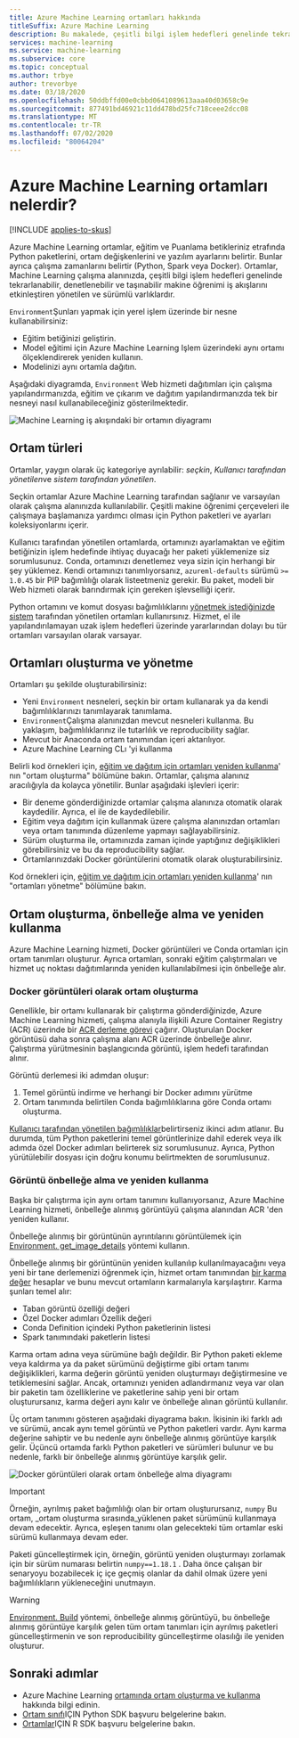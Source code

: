 ```yaml
---
title: Azure Machine Learning ortamları hakkında
titleSuffix: Azure Machine Learning
description: Bu makalede, çeşitli bilgi işlem hedefleri genelinde tekrarlanabilir, denetlenebilir ve taşınabilir makine öğrenimi bağımlılık tanımlarını etkinleştiren makine öğrenimi ortamlarının avantajlarını öğrenin.
services: machine-learning
ms.service: machine-learning
ms.subservice: core
ms.topic: conceptual
ms.author: trbye
author: trevorbye
ms.date: 03/18/2020
ms.openlocfilehash: 50ddbffd00e0cbbd0641089613aaa40d03658c9e
ms.sourcegitcommit: 877491bd46921c11dd478bd25fc718ceee2dcc08
ms.translationtype: MT
ms.contentlocale: tr-TR
ms.lasthandoff: 07/02/2020
ms.locfileid: "80064204"
---
```

# <a name="what-are-azure-machine-learning-environments"></a>Azure Machine Learning ortamları nelerdir?
[!INCLUDE [applies-to-skus](../../includes/aml-applies-to-basic-enterprise-sku.md)]

Azure Machine Learning ortamlar, eğitim ve Puanlama betikleriniz etrafında Python paketlerini, ortam değişkenlerini ve yazılım ayarlarını belirtir. Bunlar ayrıca çalışma zamanlarını belirtir (Python, Spark veya Docker). Ortamlar, Machine Learning çalışma alanınızda, çeşitli bilgi işlem hedefleri genelinde tekrarlanabilir, denetlenebilir ve taşınabilir makine öğrenimi iş akışlarını etkinleştiren yönetilen ve sürümlü varlıklardır.

`Environment`Şunları yapmak için yerel işlem üzerinde bir nesne kullanabilirsiniz:
* Eğitim betiğinizi geliştirin.
* Model eğitimi için Azure Machine Learning Işlem üzerindeki aynı ortamı ölçeklendirerek yeniden kullanın.
* Modelinizi aynı ortamla dağıtın.

Aşağıdaki diyagramda, `Environment` Web hizmeti dağıtımları için çalışma yapılandırmanızda, eğitim ve çıkarım ve dağıtım yapılandırmanızda tek bir nesneyi nasıl kullanabileceğiniz gösterilmektedir.

![Machine Learning iş akışındaki bir ortamın diyagramı](./media/concept-environments/ml-environment.png)

## <a name="types-of-environments"></a>Ortam türleri

Ortamlar, yaygın olarak üç kategoriye ayrılabilir: *seçkin*, *Kullanıcı tarafından yönetilen*ve *sistem tarafından yönetilen*.

Seçkin ortamlar Azure Machine Learning tarafından sağlanır ve varsayılan olarak çalışma alanınızda kullanılabilir. Çeşitli makine öğrenimi çerçeveleri ile çalışmaya başlamanıza yardımcı olması için Python paketleri ve ayarları koleksiyonlarını içerir. 

Kullanıcı tarafından yönetilen ortamlarda, ortamınızı ayarlamaktan ve eğitim betiğinizin işlem hedefinde ihtiyaç duyacağı her paketi yüklemenize siz sorumlusunuz. Conda, ortamınızı denetlemez veya sizin için herhangi bir şey yüklemez. Kendi ortamınızı tanımlıyorsanız, `azureml-defaults` sürümü `>= 1.0.45` bir PIP bağımlılığı olarak listeetmeniz gerekir. Bu paket, modeli bir Web hizmeti olarak barındırmak için gereken işlevselliği içerir.

Python ortamını ve komut dosyası bağımlılıklarını [yönetmek istediğinizde sistem](https://conda.io/docs/) tarafından yönetilen ortamları kullanırsınız. Hizmet, el ile yapılandırılamayan uzak işlem hedefleri üzerinde yararlarından dolayı bu tür ortamları varsayılan olarak varsayar.

## <a name="create-and-manage-environments"></a>Ortamları oluşturma ve yönetme

Ortamları şu şekilde oluşturabilirsiniz:

* Yeni `Environment` nesneleri, seçkin bir ortam kullanarak ya da kendi bağımlılıklarınızı tanımlayarak tanımlama.
* `Environment`Çalışma alanınızdan mevcut nesneleri kullanma. Bu yaklaşım, bağımlılıklarınız ile tutarlılık ve reproducibility sağlar.
* Mevcut bir Anaconda ortam tanımından içeri aktarılıyor.
* Azure Machine Learning CLı 'yi kullanma

Belirli kod örnekleri için, [eğitim ve dağıtım için ortamları yeniden kullanma](how-to-use-environments.md#create-an-environment)' nın "ortam oluşturma" bölümüne bakın. Ortamlar, çalışma alanınız aracılığıyla da kolayca yönetilir. Bunlar aşağıdaki işlevleri içerir:

* Bir deneme gönderdiğinizde ortamlar çalışma alanınıza otomatik olarak kaydedilir. Ayrıca, el ile de kaydedilebilir.
* Eğitim veya dağıtım için kullanmak üzere çalışma alanınızdan ortamları veya ortam tanımında düzenleme yapmayı sağlayabilirsiniz.
* Sürüm oluşturma ile, ortamınızda zaman içinde yaptığınız değişiklikleri görebilirsiniz ve bu da reproducibility sağlar.
* Ortamlarınızdaki Docker görüntülerini otomatik olarak oluşturabilirsiniz.

Kod örnekleri için, [eğitim ve dağıtım için ortamları yeniden kullanma](how-to-use-environments.md#manage-environments)' nın "ortamları yönetme" bölümüne bakın.

## <a name="environment-building-caching-and-reuse"></a>Ortam oluşturma, önbelleğe alma ve yeniden kullanma

Azure Machine Learning hizmeti, Docker görüntüleri ve Conda ortamları için ortam tanımları oluşturur. Ayrıca ortamları, sonraki eğitim çalıştırmaları ve hizmet uç noktası dağıtımlarında yeniden kullanılabilmesi için önbelleğe alır.

### <a name="building-environments-as-docker-images"></a>Docker görüntüleri olarak ortam oluşturma

Genellikle, bir ortamı kullanarak bir çalıştırma gönderdiğinizde, Azure Machine Learning hizmeti, çalışma alanıyla ilişkili Azure Container Registry (ACR) üzerinde bir [ACR derleme görevi](https://docs.microsoft.com/azure/container-registry/container-registry-tasks-overview) çağırır. Oluşturulan Docker görüntüsü daha sonra çalışma alanı ACR üzerinde önbelleğe alınır. Çalıştırma yürütmesinin başlangıcında görüntü, işlem hedefi tarafından alınır.

Görüntü derlemesi iki adımdan oluşur:

 1. Temel görüntü indirme ve herhangi bir Docker adımını yürütme
 2. Ortam tanımında belirtilen Conda bağımlılıklarına göre Conda ortamı oluşturma.

[Kullanıcı tarafından yönetilen bağımlılıklar](https://docs.microsoft.com/python/api/azureml-core/azureml.core.environment.pythonsection?view=azure-ml-py)belirtirseniz ikinci adım atlanır. Bu durumda, tüm Python paketlerini temel görüntlerinize dahil ederek veya ilk adımda özel Docker adımları belirterek siz sorumlusunuz. Ayrıca, Python yürütülebilir dosyası için doğru konumu belirtmekten de sorumlusunuz.

### <a name="image-caching-and-reuse"></a>Görüntü önbelleğe alma ve yeniden kullanma

Başka bir çalıştırma için aynı ortam tanımını kullanıyorsanız, Azure Machine Learning hizmeti, önbelleğe alınmış görüntüyü çalışma alanından ACR 'den yeniden kullanır. 

Önbelleğe alınmış bir görüntünün ayrıntılarını görüntülemek için [Environment. get_image_details](https://docs.microsoft.com/python/api/azureml-core/azureml.core.environment.environment?view=azure-ml-py#get-image-details-workspace-) yöntemi kullanın.

Önbelleğe alınmış bir görüntünün yeniden kullanılıp kullanılmayacağını veya yeni bir tane derlemenizi öğrenmek için, hizmet ortam tanımından [bir karma değer](https://en.wikipedia.org/wiki/Hash_table) hesaplar ve bunu mevcut ortamların karmalarıyla karşılaştırır. Karma şunları temel alır:
 
 * Taban görüntü özelliği değeri
 * Özel Docker adımları Özellik değeri
 * Conda Definition içindeki Python paketlerinin listesi
 * Spark tanımındaki paketlerin listesi 

Karma ortam adına veya sürümüne bağlı değildir. Bir Python paketi ekleme veya kaldırma ya da paket sürümünü değiştirme gibi ortam tanımı değişiklikleri, karma değerin görüntü yeniden oluşturmayı değiştirmesine ve tetiklemesini sağlar. Ancak, ortamınızı yeniden adlandırmanız veya var olan bir paketin tam özelliklerine ve paketlerine sahip yeni bir ortam oluşturursanız, karma değeri aynı kalır ve önbelleğe alınan görüntü kullanılır.

Üç ortam tanımını gösteren aşağıdaki diyagrama bakın. İkisinin iki farklı adı ve sürümü, ancak aynı temel görüntü ve Python paketleri vardır. Aynı karma değerine sahiptir ve bu nedenle aynı önbelleğe alınmış görüntüye karşılık gelir. Üçüncü ortamda farklı Python paketleri ve sürümleri bulunur ve bu nedenle, farklı bir önbelleğe alınmış görüntüye karşılık gelir.

![Docker görüntüleri olarak ortam önbelleğe alma diyagramı](./media/concept-environments/environment-caching.png)

>[!IMPORTANT]
> Örneğin, ayrılmış paket bağımlılığı olan bir ortam oluşturursanız, ```numpy``` Bu ortam, _ortam oluşturma sırasında_yüklenen paket sürümünü kullanmaya devam edecektir. Ayrıca, eşleşen tanımı olan gelecekteki tüm ortamlar eski sürümü kullanmaya devam eder. 

Paketi güncelleştirmek için, örneğin, görüntü yeniden oluşturmayı zorlamak için bir sürüm numarası belirtin ```numpy==1.18.1``` . Daha önce çalışan bir senaryoyu bozabilecek iç içe geçmiş olanlar da dahil olmak üzere yeni bağımlılıkların yükleneceğini unutmayın.

> [!WARNING]
>  [Environment. Build](https://docs.microsoft.com/python/api/azureml-core/azureml.core.environment.environment?view=azure-ml-py#build-workspace--image-build-compute-none-) yöntemi, önbelleğe alınmış görüntüyü, bu önbelleğe alınmış görüntüye karşılık gelen tüm ortam tanımları için ayrılmış paketleri güncelleştirmenin ve son reproducibility güncelleştirme olasılığı ile yeniden oluşturur.

## <a name="next-steps"></a>Sonraki adımlar

* Azure Machine Learning [ortamında ortam oluşturma ve kullanma](how-to-use-environments.md) hakkında bilgi edinin.
* [Ortam sınıfı](https://docs.microsoft.com/python/api/azureml-core/azureml.core.environment(class)?view=azure-ml-py)IÇIN Python SDK başvuru belgelerine bakın.
* [Ortamlar](https://azure.github.io/azureml-sdk-for-r/reference/index.html#section-environments)IÇIN R SDK başvuru belgelerine bakın.
